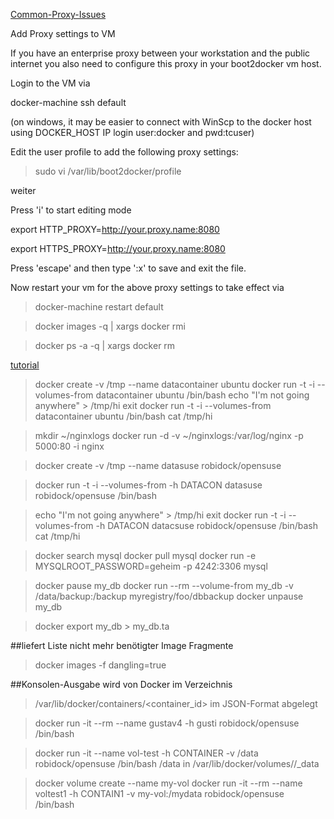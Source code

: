 [Common-Proxy-Issues ](https://github.com/docker/kitematic/wiki/Common-Proxy-Issues-&-Fixes)

Add Proxy settings to VM

If you have an enterprise proxy between your workstation and the public internet you also need to configure
this proxy in your boot2docker vm host.

Login to the VM via 
>
docker-machine ssh default
>
(on windows, it may be easier to connect 
with WinScp to the docker host using DOCKER_HOST IP login user:docker and pwd:tcuser)

Edit the user profile to add the following proxy settings:

> sudo vi /var/lib/boot2docker/profile

  weiter
>  
  Press 'i' to start editing mode
  
  export HTTP_PROXY=http://your.proxy.name:8080
  
  export HTTPS_PROXY=http://your.proxy.name:8080
  
  Press 'escape' and then type ':x' to save and exit the file. 
>

Now restart your vm for the above proxy settings to take effect via
> docker-machine restart default



> docker  images  -q  | xargs docker  rmi

> docker ps -a -q  | xargs docker rm

[tutorial](https://www.digitalocean.com/community/tutorials/how-to-work-with-docker-data-volumes-on-ubuntu-14-04#learning-the-types-of-docker-data-volumes)
 
> docker create -v /tmp --name datacontainer ubuntu
  docker run -t -i --volumes-from datacontainer ubuntu /bin/bash
> echo "I'm not going anywhere" > /tmp/hi
> exit
> docker run -t -i --volumes-from datacontainer ubuntu /bin/bash
> cat /tmp/hi

> mkdir ~/nginxlogs
> docker run -d -v ~/nginxlogs:/var/log/nginx -p 5000:80 -i nginx


> docker create -v /tmp --name datasuse robidock/opensuse

> docker run -t -i --volumes-from -h DATACON datasuse robidock/opensuse   /bin/bash

> echo "I'm not going anywhere" > /tmp/hi
> exit
> docker run -t -i --volumes-from -h DATACON datacsuse robidock/opensuse  /bin/bash
> cat /tmp/hi


>  docker search mysql
>  docker pull mysql
>  docker run -e MYSQLROOT_PASSWORD=geheim -p 4242:3306 mysql

> docker pause my_db
> docker run --rm --volume-from my_db  -v /data/backup:/backup  myregistry/foo/dbbackup
>  docker unpause my_db

> docker export my_db  > my_db.ta


##liefert Liste nicht mehr benötigter Image Fragmente
> docker images -f dangling=true 

##Konsolen-Ausgabe wird von Docker im Verzeichnis 
>  /var/lib/docker/containers/<container_id> im JSON-Format abgelegt

> docker run -it --rm --name gustav4 -h gusti robidock/opensuse  /bin/bash

> docker run -it --name vol-test -h CONTAINER -v /data robidock/opensuse  /bin/bash
>  /data  in /var/lib/docker/volumes/<VOLUME>/_data

> docker volume create  --name my-vol
> docker run -it --rm --name voltest1 -h CONTAIN1 -v my-vol:/mydata robidock/opensuse /bin/bash

